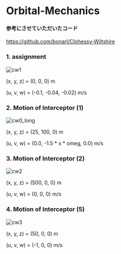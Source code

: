 # Orbital-Mechanics

#### 参考にさせていただいたコード

https://github.com/bonarl/Clohessy-Wiltshire

### 1. assignment

![cw1](https://user-images.githubusercontent.com/61105696/122407268-75145480-cfbc-11eb-87ff-efdec0aa88c9.gif)

(x, y, z) = (0, 0, 0) m

(u, v, w) = (-0.1, -0.04, -0.02) m/s


### 2. Motion of Interceptor (1)

![cw0_long](https://user-images.githubusercontent.com/61105696/122414976-7e082480-cfc2-11eb-96d5-2b6e91e889cc.gif)

(x, y, z) = (25, 100, 0) m

(u, v, w) = (0.0, -1.5 * x * omeg, 0.0) m/s


### 3. Motion of Interceptor (2)

![cw2](https://user-images.githubusercontent.com/61105696/122407316-81001680-cfbc-11eb-8034-95a3d3ca15e0.gif)

(x, y, z) = (500, 0, 0) m

(u, v, w) = (0, 0, 0) m/s


### 4. Motion of Interceptor (5)

![cw3](https://user-images.githubusercontent.com/61105696/122410020-8d856e80-cfbe-11eb-8bb2-2aa262498e85.gif)

(x, y, z) = (50, 0, 0) m

(u, v, w) = (-1, 0, 0) m/s


